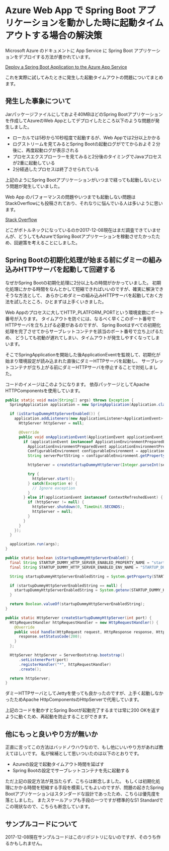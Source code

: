 # Azure Web App で Spring Boot アプリケーションを動かした時に起動タイムアウトする場合の解決策

Microsoft Azure のドキュメントに App Service に Spring Boot アプリケーションをデプロイする方法が書かれています。

[Deploy a Spring Boot Application to the Azure App Service](https://docs.microsoft.com/en-us/java/azure/spring-framework/deploy-spring-boot-java-web-app-on-azure)

これを実際に試してみたときに発生した起動タイムアウトの問題についてまとめます。

## 発生した事象について

Jarパッケージファイルにしておよそ40MBほどのSpring Bootアプリケーションを作成してAzureのWeb Appとしてデプロイしたところ以下のような問題が発生しました。

* ローカルでは5秒から10秒程度で起動するが、Web Appでは2分以上かかる
* ログストリームを見てみるとSpring Bootの起動ログがでてからおよそ２分後に、再度起動ログが表示される
* プロセスエクスプローラーを見てみると2分後のタイミングでJavaプロセスが2重に起動している
* 2分経過したプロセスは終了させられている

上記のようにSpring Bootアプリケーションがいつまで経っても起動しないという問題が発生していました。

Web App のパフォーマンスの問題やいつまでも起動しない問題はStackOverflowにも投稿されており、それなりに悩んでいる人は多いように思います。

[Stack Overflow](https://stackoverflow.com/questions/40496521/spring-boot-jar-on-azure-websites-performance-issues)

どこがボトルネックになっているのか2017-12-08現在はまだ調査できていませんが、どうしてもAzureでSpring Bootアプリケーションを稼動させたかったため、回避策を考えることにしました。

## Spring Bootの初期化処理が始まる前にダミーの組み込みHTTPサーバを起動して回避する

なぜかSpring Bootの初期化処理に2分以上もの時間がかかっていました。
初期化処理にかかる時間をなんとかして短縮できればいいのですが、確実に解決できそうな方法として、
あらかじめダミーの組み込みHTTPサーバを起動しておく方法を試したところ、ひとまずは上手くいきました。

Web Appのプロセスに大してHTTP_PLATFORM_PORTという環境変数にポート番号が入ります。
タイムアウトを防ぐには、なるべく早くこのポート番号でHTTPサーバを立ち上げる必要があるのですが、
Spring Bootはすべての初期化処理を完了させてからサーブレットコンテナを該当のポート番号で立ち上げるため、
どうしても初動が遅れてしまい、タイムアウトが発生しやすくなってしまいます。

そこでSpringApplicationを開始した後ApplicationEventを監視して、初期化が始まり環境設定が読み込まれた直後にダミーHTTPサーバを起動し、
サーブレットコンテナが立ち上がる前にダミーHTTPサーバを停止することで対処しました。

コードのイメージはこのようになります。
依存パッケージとしてApache HTTPComponentsを使用しています。

```java
public static void main(String[] args) throws Exception {
  SpringApplication application = new SpringApplication(Application.class);

  if (isStartupDummyHttpServerEnabled()) {
    application.addListeners(new ApplicationListener<ApplicationEvent>() {
      HttpServer httpServer = null;

      @Override
      public void onApplicationEvent(ApplicationEvent applicationEvent) {
        if (applicationEvent instanceof ApplicationEnvironmentPreparedEvent) {
          ApplicationEnvironmentPreparedEvent applicationEnvironmentPreparedEvent = (ApplicationEnvironmentPreparedEvent)applicationEvent;
          ConfigurableEnvironment configurableEnvironment = applicationEnvironmentPreparedEvent.getEnvironment();
          String serverPortString = configurableEnvironment.getProperty("server.port");

          httpServer = createStartupDummyHttpServer(Integer.parseInt(serverPortString));

          try {
            httpServer.start();
          } catch(Exception e) {
            // Ignore exception
          }
        } else if(applicationEvent instanceof ContextRefreshedEvent) {
          if (httpServer != null) {
            httpServer.shutdown(0, TimeUnit.SECONDS);
            httpServer = null;
          }
        }
      }
    });
  }

  application.run(args);
}

public static boolean isStartupDummyHttpServerEnabled() {
  final String STARTUP_DUMMY_HTTP_SERVER_ENABLED_PROPERTY_NAME = "startup.dummyHttpServerEnabled";
  final String STARTUP_DUMMY_HTTP_SERVER_ENABLED_ENV_NAME = "STARTUP_DUMMY_HTTP_SERVER_ENABLED";

  String startupDummyHttpServerEnabledString = System.getProperty(STARTUP_DUMMY_HTTP_SERVER_ENABLED_PROPERTY_NAME);

  if (startupDummyHttpServerEnabledString == null) {
    startupDummyHttpServerEnabledString = System.getenv(STARTUP_DUMMY_HTTP_SERVER_ENABLED_ENV_NAME);
  }

  return Boolean.valueOf(startupDummyHttpServerEnabledString);
}

public static HttpServer createStartupDummyHttpServer(int port) {
  HttpRequestHandler httpRequestHandler = new HttpRequestHandler() {
    @Override
    public void handle(HttpRequest request, HttpResponse response, HttpContext context) throws HttpException, IOException {
      response.setStatusCode(200);
    }
  };

  HttpServer httpServer = ServerBootstrap.bootstrap()
      .setListenerPort(port)
      .registerHandler("*", httpRequestHandler)
      .create();

  return httpServer;
}
```

ダミーHTTPサーバとしてJettyを使っても良かったのですが、上手く起動しなかったためApache HttpComponentsのHttpServerで代用しています。

上記のコードを動かすとSpring Bootが起動完了するまでは常に200 OKを返すように動くため、再起動を防止することができます。

## 他にもっと良いやり方が無いか

正直に言ってこの方法はバッドノウハウなので、もし他にいいやり方があれば教えてほしいです。
私が候補として思いついたのは以下のとおりです。

* Azureの設定で起動タイムアウト時間を延ばす
* Spring Bootの設定でサーブレットコンテナを先に起動する

ただ上記の設定方法が見当たらず、こちらは断念しました。
もしくは初期化処理にかかる時間を短縮する手段を模索してもよいのですが、問題の起きたSpring Bootアプリケーションはスタンダードな設計であったため、こちらは優先度を落としました。
またスケールアップも手段の一つですが標準的なS1 Standardでこの現状なので、こちらも断念しています。

## サンプルコードについて

2017-12-08現在サンプルコードはこのリポジトリにないのですが、そのうち作るかもしれません。
